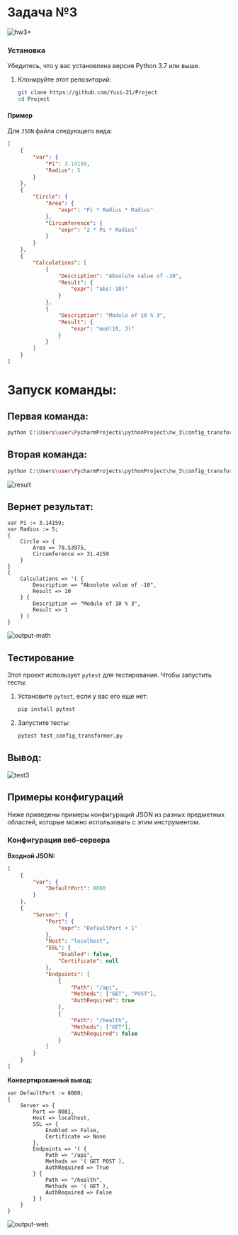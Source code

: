 # Задача №3

![hw3+](https://github.com/user-attachments/assets/d122441e-444a-409f-839c-d5b0a896edff)

### Установка

Убедитесь, что у вас установлена версия Python 3.7 или выше.

1. Клонируйте этот репозиторий:

    ```bash
    git clone https://github.com/Yusi-21/Project
    cd Project
    ```
    
#### Пример

Для `JSON` файла следующего вида:

```json
[
    {
        "var": {
            "Pi": 3.14159,
            "Radius": 5
        }
    },
    {
        "Circle": {
            "Area": {
                "expr": "Pi * Radius * Radius"
            },
            "Circumference": {
                "expr": "2 * Pi * Radius"
            }
        }
    },
    {
        "Calculations": [
            {
                "Description": "Absolute value of -10",
                "Result": {
                    "expr": "abs(-10)"
                }
            },
            {
                "Description": "Modulo of 10 % 3",
                "Result": {
                    "expr": "mod(10, 3)"
                }
            }
        ]
    }
]

```

# Запуск команды:
## Первая команда:
```bash
python C:\Users\user\PycharmProjects\pythonProject\hw_3\config_transformer.py -o output.conf < C:\Users\user\PycharmProjects\pythonProject\hw_3\examples\math_constants.json
```

## Вторая команда:
```bash
python C:\Users\user\PycharmProjects\pythonProject\hw_3\config_transformer.py -o output.conf < C:\Users\user\PycharmProjects\pythonProject\hw_3\examples\web_server_config.json
```

![result](https://github.com/user-attachments/assets/b895e162-d8d3-461e-9689-96b962908a3b)

## Вернет результат:

```plaintext
var Pi := 3.14159;
var Radius := 5;
{
    Circle => {
        Area => 78.53975,
        Circumference => 31.4159
    }
}
{
    Calculations => '( {
        Description => "Absolute value of -10",
        Result => 10
    } {
        Description => "Modulo of 10 % 3",
        Result => 1
    } )
}

```
![output-math](https://github.com/user-attachments/assets/2acd30c5-de89-44c0-84df-e8eb05042a72)

## Тестирование

Этот проект использует `pytest` для тестирования. Чтобы запустить тесты:

1. Установите `pytest`, если у вас его еще нет:

    ```bash
    pip install pytest
    ```

2. Запустите тесты:

    ```bash
    pytest test_config_transformer.py
    ```

## Вывод:
![test3](https://github.com/user-attachments/assets/637dbeaf-7779-477a-a336-d038f59ae47e)

## Примеры конфигураций

Ниже приведены примеры конфигураций JSON из разных предметных областей, которые можно использовать с этим инструментом.

### Конфигурация веб-сервера

**Входной JSON:**

```json
[
    {
        "var": {
            "DefaultPort": 8080
        }
    },
    {
        "Server": {
            "Port": {
                "expr": "DefaultPort + 1"
            },
            "Host": "localhost",
            "SSL": {
                "Enabled": false,
                "Certificate": null
            },
            "Endpoints": [
                {
                    "Path": "/api",
                    "Methods": ["GET", "POST"],
                    "AuthRequired": true
                },
                {
                    "Path": "/health",
                    "Methods": ["GET"],
                    "AuthRequired": false
                }
            ]
        }
    }
]

```

**Конвертированный вывод:**

```plaintext
var DefaultPort := 8080;
{
    Server => {
        Port => 8081,
        Host => localhost,
        SSL => {
            Enabled => False,
            Certificate => None
        },
        Endpoints => '( {
            Path => "/api",
            Methods => '( GET POST ),
            AuthRequired => True
        } {
            Path => "/health",
            Methods => '( GET ),
            AuthRequired => False
        } )
    }
}
```
![output-web](https://github.com/user-attachments/assets/3c5ab985-8595-4be5-b1f7-6abba423decd)

